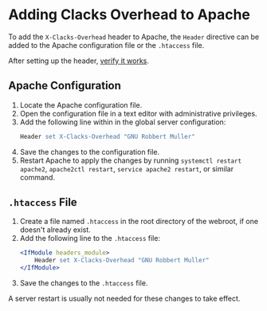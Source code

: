 # Adding Clacks Overhead to Apache

To add the `X-Clacks-Overhead` header to Apache, the `Header` directive can be added to the Apache configuration file or the `.htaccess` file.

After setting up the header, [verify it works](../verify-headers/).

## Apache Configuration

1. Locate the Apache configuration file.
2. Open the configuration file in a text editor with administrative privileges.
3. Add the following line within in the global server configuration:
   ```apache
   Header set X-Clacks-Overhead "GNU Robbert Muller"
   ```
4. Save the changes to the configuration file.
5. Restart Apache to apply the changes by running `systemctl restart apache2`, `apache2ctl restart`, `service apache2 restart`, or similar command.

## `.htaccess` File

1. Create a file named `.htaccess` in the root directory of the webroot, if one doesn't already exist.
2. Add the following line to the `.htaccess` file:
   ```apache
   <IfModule headers_module>
       Header set X-Clacks-Overhead "GNU Robbert Muller"
   </IfModule>
   ```
 4. Save the changes to the `.htaccess` file.

A server restart is usually not needed for these changes to take effect.

